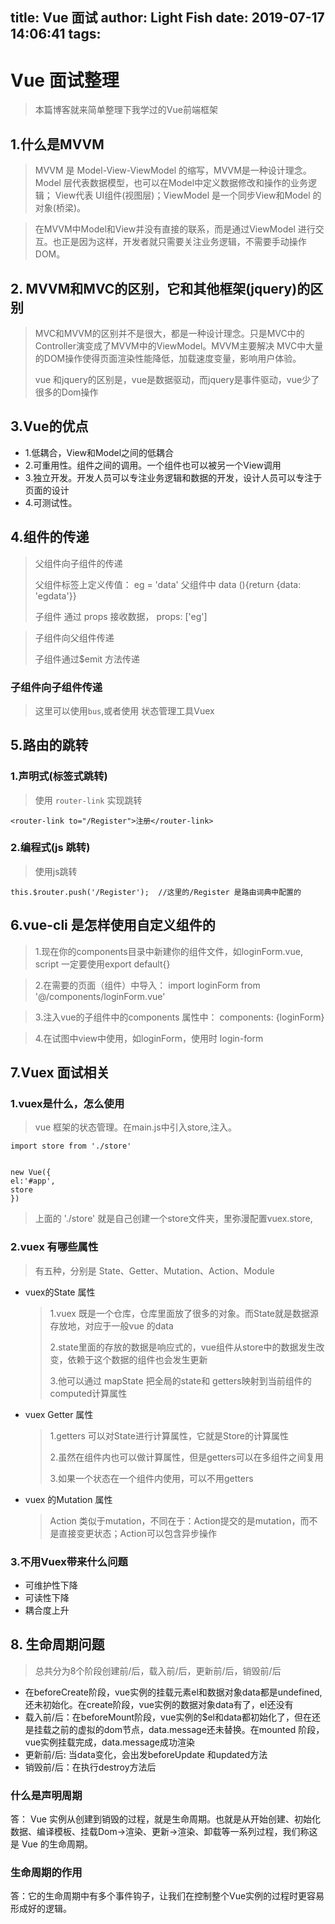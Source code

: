 title: Vue 面试
author: Light Fish
date: 2019-07-17 14:06:41
tags:
---
# Vue 面试整理

> 本篇博客就来简单整理下我学过的Vue前端框架

<!-- more -->

## 1.什么是MVVM

> MVVM 是 Model-View-ViewModel 的缩写，MVVM是一种设计理念。Model 层代表数据模型，也可以在Model中定义数据修改和操作的业务逻辑； View代表 UI组件(视图层)；ViewModel 是一个同步View和Model 的 对象(桥梁)。



> 在MVVM中Model和View并没有直接的联系，而是通过ViewModel 进行交互。也正是因为这样，开发者就只需要关注业务逻辑，不需要手动操作DOM。

## 2. MVVM和MVC的区别，它和其他框架(jquery)的区别

> MVC和MVVM的区别并不是很大，都是一种设计理念。只是MVC中的Controller演变成了MVVM中的ViewModel。MVVM主要解决 MVC中大量的DOM操作使得页面渲染性能降低，加载速度变量，影响用户体验。
>
> vue 和jquery的区别是，vue是数据驱动，而jquery是事件驱动，vue少了很多的Dom操作

## 3.Vue的优点

- 1.低耦合，View和Model之间的低耦合
- 2.可重用性。组件之间的调用。一个组件也可以被另一个View调用
- 3.独立开发。开发人员可以专注业务逻辑和数据的开发，设计人员可以专注于页面的设计
- 4.可测试性。

## 4.组件的传递

> 父组件向子组件的传递
>
> 父组件标签上定义传值： eg = 'data'  父组件中 data (){return {data: 'egdata'}}
>
> 子组件 通过 props 接收数据， props: ['eg']

> 子组件向父组件传递
>
> 子组件通过$emit 方法传递

### 子组件向子组件传递

> 这里可以使用`bus`,或者使用 状态管理工具Vuex

## 5.路由的跳转

### 1.声明式(标签式跳转)

> 使用 `router-link` 实现跳转

`<router-link to="/Register">注册</router-link>`

### 2.编程式(js 跳转)

> 使用js跳转

```
this.$router.push('/Register');  //这里的/Register 是路由词典中配置的
```



## 6.vue-cli 是怎样使用自定义组件的

> 1.现在你的components目录中新建你的组件文件，如loginForm.vue, script 一定要使用export default{}

> 2.在需要的页面（组件）中导入： import loginForm from '@/components/loginForm.vue'

> 3.注入vue的子组件中的components 属性中： components: {loginForm}

> 4.在试图中view中使用，如loginForm，使用时 login-form

## 7.Vuex 面试相关

### 1.vuex是什么，怎么使用

> vue 框架的状态管理。在main.js中引入store,注入。

```
import store from './store'


new Vue({
el:'#app',
store
})
```

> 上面的 './store'  就是自己创建一个store文件夹，里弥漫配置vuex.store,

### 2.vuex 有哪些属性

> 有五种，分别是 State、Getter、Mutation、Action、Module

- vuex的State 属性

  > 1.vuex 既是一个仓库，仓库里面放了很多的对象。而State就是数据源存放地，对应于一般vue 的data
  >
  > 2.state里面的存放的数据是响应式的，vue组件从store中的数据发生改变，依赖于这个数据的组件也会发生更新
  >
  > 3.他可以通过 mapState 把全局的state和 getters映射到当前组件的computed计算属性

- vuex Getter 属性

  > 1.getters 可以对State进行计算属性，它就是Store的计算属性
  >
  > 2.虽然在组件内也可以做计算属性，但是getters可以在多组件之间复用
  >
  > 3.如果一个状态在一个组件内使用，可以不用getters

- vuex 的Mutation 属性

  > Action 类似于mutation，不同在于：Action提交的是mutation，而不是直接变更状态；Action可以包含异步操作

### 3.不用Vuex带来什么问题

- 可维护性下降
- 可读性下降
- 耦合度上升

## 8. 生命周期问题

> 总共分为8个阶段创建前/后，载入前/后，更新前/后，销毁前/后

- 在beforeCreate阶段，vue实例的挂载元素el和数据对象data都是undefined,还未初始化。在create阶段，vue实例的数据对象data有了，el还没有
- 载入前/后：在beforeMount阶段，vue实例的$el和data都初始化了，但在还是挂载之前的虚拟的dom节点，data.message还未替换。在mounted 阶段，vue实例挂载完成，data.message成功渲染
- 更新前/后: 当data变化，会出发beforeUpdate 和updated方法
- 销毁前/后：在执行destroy方法后

### 什么是声明周期

答： Vue 实例从创建到销毁的过程，就是生命周期。也就是从开始创建、初始化数据、编译模板、挂载Dom→渲染、更新→渲染、卸载等一系列过程，我们称这是 Vue 的生命周期。

### 生命周期的作用

答：它的生命周期中有多个事件钩子，让我们在控制整个Vue实例的过程时更容易形成好的逻辑。 